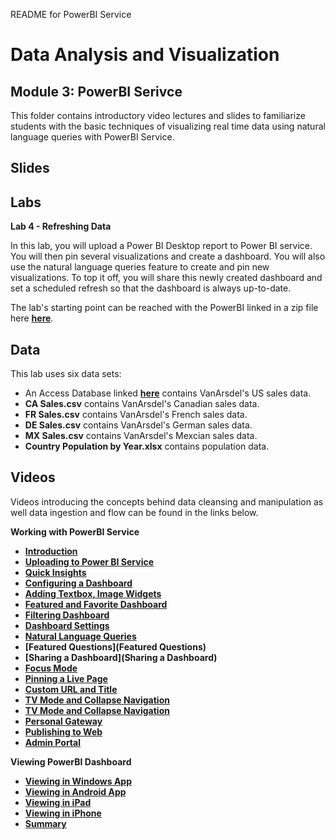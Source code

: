 README for PowerBI Service 
# Data Analysis and Visualization
## Module 3: PowerBI Serivce

This folder contains introductory video lectures and slides to familiarize students with the basic techniques of visualizing real time data using natural language queries with PowerBI Service.

## Slides  


## Labs

**Lab 4 - Refreshing Data** 

In this lab, you will upload a Power BI Desktop report to Power BI service. You will then pin several visualizations and create a dashboard. You will also use the natural language queries feature to create and pin new visualizations. To top it off, you will share this newly created dashboard and set a scheduled refresh so that the dashboard is always up-to-date. 

The lab's starting point can be reached with the PowerBI linked in a zip file here **[here](https://github.com/MicrosoftLearning/Analyzing-Visualizing-Data-PowerBI/raw/master/Lab4/Lab%204%20-%20Starting.zip)**.

## Data

This lab uses six data sets:
- An Access Database linked **[here](https://github.com/MicrosoftLearning/Analyzing-Visualizing-Data-PowerBI/raw/master/Lab1/PowerBI%20AccessDB.zip)** contains VanArsdel's US sales data.
- **CA Sales.csv** contains VanArsdel's Canadian sales data.
- **FR Sales.csv** contains VanArsdel's French sales data.
- **DE Sales.csv** contains VanArsdel's German sales data.
- **MX Sales.csv** contains VanArsdel's Mexcian sales data.
- **Country Population by Year.xlsx** contains population data.
## Videos  

Videos introducing the concepts behind data cleansing and manipulation as well data ingestion and flow can be found in the links below. 

**Working with PowerBI Service**

- **[Introduction](https://youtu.be/YzjMjxdgx9k)**
- **[Uploading to Power BI Service](https://youtu.be/C77FQXEl5Jc)**
- **[Quick Insights](https://youtu.be/KPV1oP6UlFw)**
- **[Configuring a Dashboard](https://youtu.be/MP8iI9tm2U0)**
- **[Adding Textbox, Image Widgets](https://youtu.be/UyD-Nntf2kE)**
- **[Featured and Favorite Dashboard](https://youtu.be/lxViZ0pU33Q)**
- **[Filtering Dashboard](https://youtu.be/UseZgrDM07I)**
- **[Dashboard Settings](https://youtu.be/v0RwHCs-M_M)**
- **[Natural Language Queries](https://youtu.be/WbhBy7ER9EA)**
- **[Featured Questions](Featured Questions)**
- **[Sharing a Dashboard](Sharing a Dashboard)**
- **[Focus Mode](https://youtu.be/YnJk9jGJlMo)**
- **[Pinning a Live Page](https://youtu.be/BcGGrFyZGZI)**
- **[Custom URL and Title](https://youtu.be/xnC3i128qQ8)**
- **[TV Mode and Collapse Navigation](https://youtu.be/veEN0lBzlpw)**
- **[TV Mode and Collapse Navigation](https://youtu.be/gauDt5ZV74I)**
- **[Personal Gateway](https://youtu.be/Jd2T-6pMpcY)**
- **[Publishing to Web](https://youtu.be/T9CIIsW2iME)**
- **[Admin Portal](https://youtu.be/q5os4LF_iQM)**

**Viewing PowerBI Dashboard**

- **[Viewing in Windows App](https://youtu.be/-AF_mGVAS0E)**
- **[Viewing in Android App](https://youtu.be/fHjXXCoK9pc)**
- **[Viewing in iPad](https://youtu.be/KZkowv9CZAg)**
- **[Viewing in iPhone](https://youtu.be/TYevgxkk7Rg)**
- **[Summary](https://youtu.be/zpyVKy3K-zA)**
